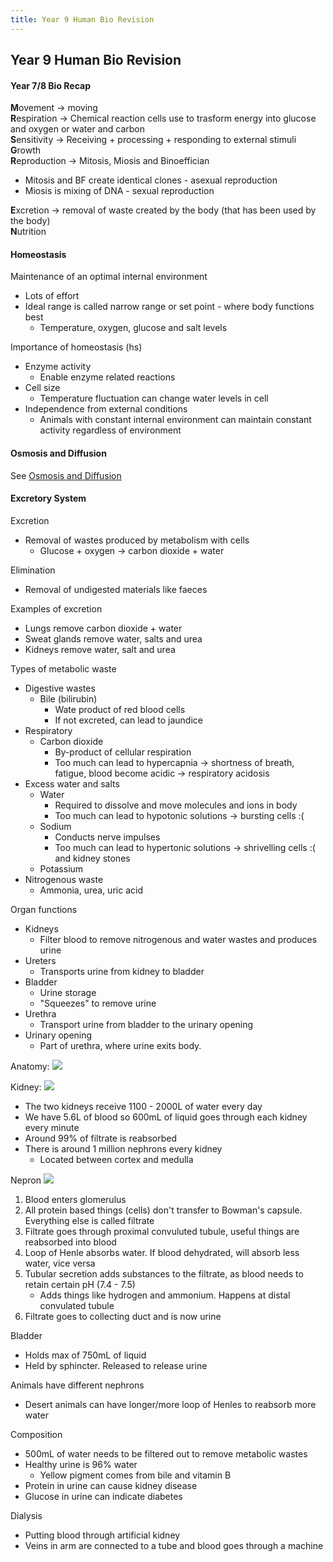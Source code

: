 ```yaml
---
title: Year 9 Human Bio Revision
---
```


## Year 9 Human Bio Revision
#### Year 7/8 Bio Recap
**M**ovement -> moving  
**R**espiration -> Chemical reaction cells use to trasform energy into glucose and oxygen or water and carbon  
**S**ensitivity -> Receiving + processing + responding to external stimuli  
**G**rowth  
**R**eproduction -> Mitosis, Miosis and Binoeffician  
- Mitosis and BF create identical clones - asexual reproduction
- Miosis is mixing of DNA - sexual reproduction

**E**xcretion -> removal of waste created by the body (that has been used by the body)  
**N**utrition

#### Homeostasis
Maintenance of an optimal internal environment
- Lots of effort
- Ideal range is called narrow range or set point - where body functions best
	- Temperature, oxygen, glucose and salt levels

Importance of homeostasis (hs)
- Enzyme activity
	- Enable enzyme related reactions
- Cell size
	- Temperature fluctuation can change water levels in cell
- Independence from external conditions
	- Animals with constant internal environment can maintain constant activity regardless of environment

#### Osmosis and Diffusion
See [Osmosis and Diffusion](https://shan-mei.github.io/shanmeis-notes/notes/year-9/science/osmosis-diffusion.html)

#### Excretory System
Excretion
- Removal of wastes produced by metabolism with cells
	- Glucose + oxygen -> carbon dioxide + water

Elimination
- Removal of undigested materials like faeces

Examples of excretion
- Lungs remove carbon dioxide + water
- Sweat glands remove water, salts and urea
- Kidneys remove water, salt and urea

Types of metabolic waste
- Digestive wastes
	- Bile (bilirubin)
		- Wate product of red blood cells
		- If not excreted, can lead to jaundice
- Respiratory
	- Carbon dioxide
		- By-product of cellular respiration
		- Too much can lead to hypercapnia -> shortness of breath, fatigue, blood become acidic -> respiratory acidosis
- Excess water and salts
	- Water
		- Required to dissolve and move molecules and ions in body
		- Too much can lead to hypotonic solutions -> bursting cells :(
	- Sodium
		- Conducts nerve impulses
		- Too much can lead to hypertonic solutions -> shrivelling cells :( and kidney stones
	- Potassium
- Nitrogenous waste
	- Ammonia, urea, uric acid

Organ functions
- Kidneys
	- Filter blood to remove nitrogenous and water wastes and produces urine
- Ureters
	- Transports urine from kidney to bladder
- Bladder
	- Urine storage
	- "Squeezes" to remove urine
- Urethra
	- Transport urine from bladder to the urinary opening
- Urinary opening
	- Part of urethra, where urine exits body.

Anatomy:
<img src="https://shan-mei.github.io/shanmeis-notes/assets/science/excretory-system.jpeg" class="osmosis">

Kidney:
<img src="https://shan-mei.github.io/shanmeis-notes/assets/science/kidney.jpeg" class="osmosis">
- The two kidneys receive 1100 - 2000L of water every day
- We have 5.6L of blood so 600mL of liquid goes through each kidney every minute
- Around 99% of filtrate is reabsorbed
- There is around 1 million nephrons every kidney
	- Located between cortex and medulla

Nepron
<img src="https://shan-mei.github.io/shanmeis-notes/assets/science/nephron.jpeg" class="osmosis">

1. Blood enters glomerulus
2. All protein based things (cells) don't transfer to Bowman's capsule. Everything else is called filtrate
3. Filtrate goes through proximal convuluted tubule, useful things are reabsorbed into blood
4. Loop of Henle absorbs water. If blood dehydrated, will absorb less water, vice versa
5. Tubular secretion adds substances to the filtrate, as blood needs to retain certain pH (7.4 - 7.5)
	- Adds things like hydrogen and ammonium. Happens at distal convulated tubule
6. Filtrate goes to collecting duct and is now urine

Bladder
- Holds max of 750mL of liquid
- Held by sphincter. Released to release urine

Animals have different nephrons
- Desert animals can have longer/more loop of Henles to reabsorb more water

Composition
- 500mL of water needs to be filtered out to remove metabolic wastes
- Healthy urine is 96% water
	- Yellow pigment comes from bile and vitamin B
- Protein in urine can cause kidney disease
- Glucose in urine can indicate diabetes

Dialysis
- Putting blood through artificial kidney
- Veins in arm are connected to a tube and blood goes through a machine